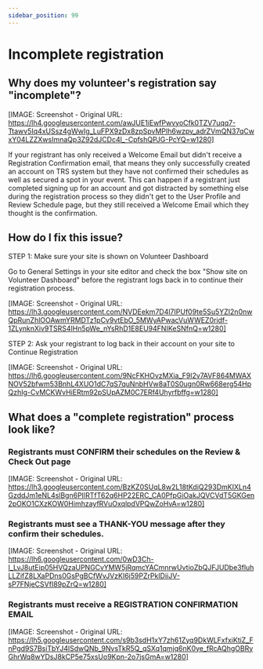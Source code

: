 ```yaml
---
sidebar_position: 99
---
```




# Incomplete registration

## Why does my volunteer's registration say "incomplete"?

[IMAGE: Screenshot - Original URL: https://lh4.googleusercontent.com/awJUE1iEwfPwvyoCfk0TZV7uqq7-Ttawv5Iq4xUSsz4gWwIg_LuFPX9zDx8zpSpvMPIh6wzpv_adrZVmQN37qCwxY04LZZXwsImnaQp3Z92dJCDc4l_-CpfshQPJG-PcYQ=w1280]

If your registrant has only received a Welcome Email but didn't receive a Registration Confirmation email, that means they only successfully created an account on TRS system but they have not confirmed their schedules as well as secured a spot in your event. This can happen if a registrant just completed signing up for an account and got distracted by something else during the registration process so they didn't get to the User Profile and Review Schedule page, but they still received a Welcome Email which they thought is the confirmation.

## How do I fix this issue?

STEP 1: Make sure your site is shown on Volunteer Dashboard

Go to General Settings in your site editor and check the box "Show site on Volunteer Dashboard" before the registrant logs back in to continue their registration process.

[IMAGE: Screenshot - Original URL: https://lh3.googleusercontent.com/NVDEekm7D4l7IPUf09te5Su5YZI2n0nwQpRunZhlOOAwmYRMDTz1pCv9vtEbO_5MWyAPwacVuWWEZ0ridf-1ZLynknXiv9TSRS4lHn5pWe_nYsRhD1E8EU94FNIKeSNfnQ=w1280]

STEP 2: Ask your registrant to log back in their account on your site to Continue Registration

[IMAGE: Screenshot - Original URL: https://lh6.googleusercontent.com/9NcFKHOvzMXia_F9l2v7AVF864MWAXNOV52bfwm53BnhL4XUO1dC7qS7quNnbHVw8aT0S0ugn0Rw668erg54HpQzhIg-CvMCKWvHiERtm92pSUpAZM0C7ERf4Uhyrfbffg=w1280]

## What does a "complete registration" process look like?

### Registrants must CONFIRM their schedules on the Review & Check Out page

[IMAGE: Screenshot - Original URL: https://lh3.googleusercontent.com/BzKZ0SUqL8w2L18tKdiQ293DmKIXLn4GzddJm1eNL4slBgn6PIlRTfT62q6HP22ERC_CA0PfpGiOakJQVCVdT5GKGen2pOKO1CXzKOW0HimhzayfRVuOxqlpdVPQwZoHvA=w1280]

### Registrants must see a THANK-YOU message after they confirm their schedules.

[IMAGE: Screenshot - Original URL: https://lh6.googleusercontent.com/0wD3Ch-I_LvJ8utEip05HVQzaUPNGCvYMW5jRqmcYACmnrwUvtioZbQJFJUDbe3fluhLLZifZ8LXaPDns0GsPgBCfWvJVzKI6j59PZrPkIDiiJV-sP7FNjeCSVfI89pZrQ=w1280]

### Registrants must receive a REGISTRATION CONFIRMATION EMAIL 

[IMAGE: Screenshot - Original URL: https://lh5.googleusercontent.com/s9b3sdH1xY7zh61Zyq9DkWLFxfxiKtiZ_FnPgd9S7BsiTbYJ4lSdwQNb_9NvsTkR5Q_qSXq1qmjq6nK0ye_fRcAQhgOBRyGhrWq8wYDsJ8kCP5e75xsUo9Kpn-2o7jsGmA=w1280]
